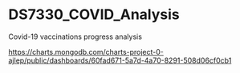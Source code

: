 # DS7330_COVID_Analysis
Covid-19 vaccinations progress analysis 

https://charts.mongodb.com/charts-project-0-ajlep/public/dashboards/60fad671-5a7d-4a70-8291-508d06cf0cb1
